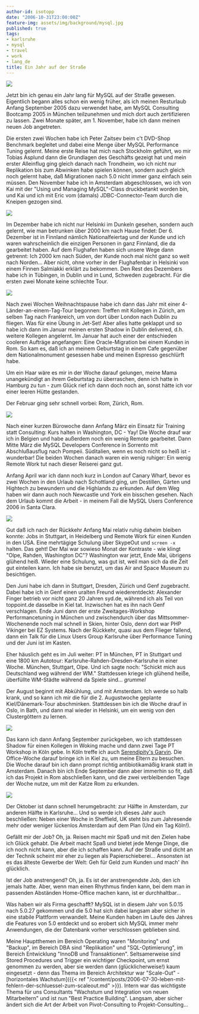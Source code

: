 ```yaml
---
author-id: isotopp
date: "2006-10-31T23:00:00Z"
feature-img: assets/img/background/mysql.jpg
published: true
tags:
- karlsruhe
- mysql
- travel
- work
- lang_de
title: Ein Jahr auf der Straße
---
```


![](/uploads/train_delayed.jpg)

Jetzt bin ich genau ein Jahr lang für MySQL auf der Straße gewesen.
Eigentlich begann alles schon ein wenig früher, als ich meinen Resturlaub Anfang September 2005 dazu verwendet habe, am MySQL Consulting Bootcamp 2005 in München teilzunehmen und mich dort auch zertifizieren zu lassen.
Zwei Monate später, am 1. November, habe ich dann meinen neuen Job angetreten.

Die ersten zwei Wochen habe ich Peter Zaitsev beim c't DVD-Shop Benchmark begleitet und dabei eine Menge über MySQL Performance Tuning gelernt.
Meine erste Reise hat mich nach Stockholm geführt, wo mir Tobias Asplund dann die Grundlagen des Geschäfts gezeigt hat und mein erster Alleinflug ging gleich danach nach 
Trondheim, wo ich nicht nur Replikation bis zum Abwinken habe spielen können, sondern auch gleich noch gelernt habe, daß Migrationen nach 5.0 nicht immer ganz einfach sein müssen.
Den November habe ich in Amsterdam abgeschlossen, wo ich von Kai mit der "Using und Managing MySQL"-Class druckbetankt worden bin, und Kai und ich mit Eric vom (damals) JDBC-Connector-Team durch die Kneipen gezogen sind.

![](/uploads/helsinki_hotel.jpg)

Im Dezember habe ich nicht nur Helsinki im Dunkeln gesehen, sondern auch gelernt, wie man betrunken über 2000 km nach Hause findet:
Der 6. Dezember ist in Finnland nämlich Nationalfeiertag und der Kunde und ich waren wahrscheinlich die einzigen Personen in ganz Finnland, die da gearbeitet haben.
Auf dem Flughafen haben sich unsere Wege dann getrennt: Ich 2000 km nach Süden, der Kunde noch mal nicht ganz so weit nach Norden...
Aber nicht, ohne vorher in der Flughafenbar in Helsinki von einem Finnen Salmiakki erklärt zu bekommen. 
Den Rest des Dezembers habe ich in Tübingen, in Dublin und in Lund, Schweden zugebracht. 
Für die ersten zwei Monate keine schlechte Tour.

![](/uploads/rome_sunlight.jpg)

Nach zwei Wochen Weihnachtspause habe ich dann das Jahr mit einer 4-Länder-an-einem-Tag-Tour begonnen: 
Treffen mit Kollegen in Zürich, am selben Tag nach Frankreich, um von dort über London nach Dublin zu fliegen.
Was für eine Übung in Jet-Set!
Aber alles hatte geklappt und so habe ich dann im Januar meinen ersten Shadow in Dublin delivered, d.h. weitere Kollegen angelernt.
Im Januar hat auch einer der entschieden cooleren Aufträge angefangen: 
Eine Oracle-Migration bei einem Kunden in Rom.
So kam es, daß ich an meinem Geburtstag in einem Cafe gegenüber dem Nationalmonument gesessen habe und meinen Espresso geschlürft habe.

Um ein Haar wäre es mir in der Woche darauf gelungen, meine Mama unangekündigt an ihrem Geburtstag zu überraschen, denn ich hatte in Hamburg zu tun - zum Glück rief ich dann doch noch an, sonst hätte ich vor einer leeren Hütte gestanden. 

Der Februar ging sehr schnell vorbei: Rom, Zürich, Rom. 

![](/uploads/hilton_sorrento.jpg)

Nach einer kurzen Bürowoche dann Anfang März ein Einsatz für Training statt Consulting: 
Kurs halten in Washington, DC - Yay!
Die Woche drauf war ich in Belgien und habe außerdem noch ein wenig Remote gearbeitet. 
Dann Mitte März die MySQL Developers Conference in Sorrento mit Abschlußausflug nach 
Pompeii.
Süditalien, wenn es noch nicht so heiß ist - wunderbar!
Die beiden Wochen danach waren ein wenig ruhiger:
Ein wenig Remote Work tut nach dieser Reiserei ganz gut. 

Anfang April war ich dann noch kurz in London auf Canary Wharf, bevor es zwei Wochen in den Urlaub nach Schottland ging, um Destillen, Gärten und Hightech zu bewundern und die Highlands zu erkunden.
Auf dem Weg haben wir dann auch noch Newcastle und York ein bisschen gesehen.
Nach dem Urlaub kommt die Arbeit - in meinem Fall die MySQL Users Conference 2006 in 
Santa Clara. 

![](/uploads/raygun.jpg)

Gut daß ich nach der Rückkehr Anfang Mai relativ ruhig daheim bleiben konnte: 
Jobs in Stuttgart, in Heidelberg und Remote Work für einen Kunden in den USA.
Eine mehrtägige Schulung über SkypeOut und `screen -x` halten. 
Das geht!
Der Mai war sowieso Monat der Kontraste - wie klingt "Olpe, Rahden, Washington DC"?
Washington war jetzt, Ende Mai, übrigens glühend heiß.
Wieder eine Schulung, was gut ist, weil man sich da die Zeit gut einteilen kann. 
Ich habe sie benutzt, um das Air and Space Museum zu besichtigen.

Den Juni habe ich dann in Stuttgart, Dresden, Zürich und Genf zugebracht.
Dabei habe ich in Genf einen uralten Freund wiederentdeckt:
Alexander Finger betrieb vor nicht ganz 20 Jahren syd.de, während ich als Teil von toppoint.de dasselbe in Kiel tat.
Inzwischen hat es ihn nach Genf verschlagen.
Ende Juni dann der erste Zweitages-Workshop Performancetuning in München und zwischendurch über das Mittsommer-Wochenende noch mal schnell in Skien, hinter Oslo, denn dort war 
PHP Vikinger bei EZ Systems. 
Nach der Rückkehr, quasi aus dem Flieger fallend, dann ein Talk für die Linux Users Group Karlsruhe über Performance Tuning und der Juni ist im Kasten.

Eher häuslich geht es im Juli weiter: 
PT in München, PT in Stuttgart und eine 1800 km Autotour: Karlsruhe-Rahden-Dresden-Karlsruhe in einer Woche.
München, Stuttgart, Olpe.
Und ich sagte noch: "Schickt mich aus Deutschland weg während der WM."
Stattdessen kriege ich glühend heiße, überfüllte WM-Städte während da Spiele sind... *grummel*

Der August beginnt mit Abkühlung, und mit Amsterdam.
Ich werde so halb krank, und so kann ich mir die für die 2. Augustwoche geplante Kiel/Dänemark-Tour abschminken.
Stattdessen bin ich die Woche drauf in 
Oslo, in Bath, und dann mal wieder in Helsinki, um ein wenig von den Clustergöttern zu lernen. 

![](/uploads/woking_martian.jpg)

Das kann ich dann Anfang September zurückgeben, wo ich stattdessen Shadow für einen Kollegen in Woking mache und dann zwei Tage PT Workshop in Köln gebe. 
In Köln treffe ich auch 
[Serendipity's Garvin](http://garv.in/serendipity/archives/976-Koelnisch-Walking-mit-Kris-und-Barbara-Schoeneberger.html).
Die Office-Woche darauf bringe ich in Kiel zu, um meine Eltern zu besuchen. 
Die Woche darauf bin ich dann prompt richtig antibiotikamäßig krank statt in Amsterdam.
Danach bin ich Ende September dann aber immerhin so fit, daß ich das Projekt in Rom abschließen kann, und die zwei verbleibenden Tage der Woche nutze, um mit der Katze Rom zu erkunden.

![](/uploads/i_am_sterdam.jpg)

Der Oktober ist dann schnell herumgebracht: 
zur Hälfte in Amsterdam, zur anderen Hälfte in Karlsruhe... 
Und so werde ich dieses Jahr auch beschließen:
Neben einer Woche in Sheffield, UK steht bis zum Jahresende mehr oder weniger lückenlos Amsterdam auf dem Plan (Und ein Tag Köln!).

Gefällt mir der Job?
Oh, ja.
Reisen macht mir Spaß und mit den Zielen habe ich Glück gehabt.
Die Arbeit macht Spaß und bietet jede Menge Dinge, die ich noch nicht kann, aber die ich schaffen kann. 
Auf der Straße und dicht an der Technik scheint mir eher zu liegen als Papierschieberei... 
Ansonsten ist es das älteste Gewerbe der Welt:
Geh für Geld zum Kunden und mach' ihn glücklich.

Ist der Job anstrengend?
Oh, ja.
Es ist der anstrengendste Job, den ich jemals hatte.
Aber, wenn man einen Rhythmus finden kann, bei dem man in passenden Abständen Home-Office machen kann, ist er durchhaltbar...

Was haben wir als Firma geschafft?
MySQL ist in diesem Jahr von 5.0.15 nach 5.0.27 gekommen und die 5.0 hat sich dabei langsam aber sicher in eine stabile Plattform verwandelt. 
Meine Kunden haben im Laufe des Jahres die Features von 5.0 entdeckt und so erobert sich MySQL immer mehr Anwendungen, die der Datenbank vorher verschlossen geblieben sind. 

Meine Hauptthemen im Bereich Operating waren "Monitoring" und "Backup", im Bereich DBA sind "Replikation" und "SQL-Optimierung", im Bereich Entwicklung "InnoDB und Transaktionen".
Seltsamerweise sind Stored Procedures und Trigger ein wichtiger Checkpoint, um ernst genommen zu werden, aber sie werden dann (glücklicherweise!) kaum eingesetzt - denn das Thema im Bereich Architektur war "Scale-Out" - 
[horizontales Wachstum]({{< ref "/content/posts/2006-07-30-leben-mit-fehlern-der-schluessel-zum-scaleout.md" >}}).
Intern war das wichtigste Thema für uns Consultants "Wachstum und Integration von neuen Mitarbeitern" und ist nun "Best Practice Building".
Langsam, aber sicher ändert sich die Art der Arbeit von Pivot-Consulting to Projekt-Consulting...
